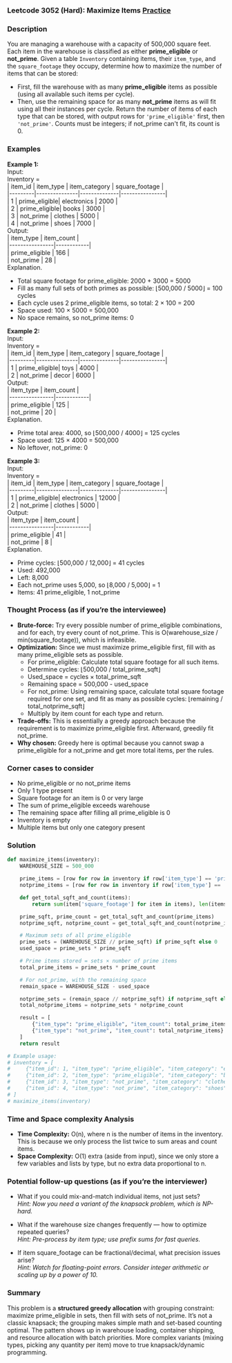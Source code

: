 ### Leetcode 3052 (Hard): Maximize Items [Practice](https://leetcode.com/problems/maximize-items)

### Description  
You are managing a warehouse with a capacity of 500,000 square feet. Each item in the warehouse is classified as either **prime_eligible** or **not_prime**. Given a table `Inventory` containing items, their `item_type`, and the `square_footage` they occupy, determine how to maximize the number of items that can be stored:
- First, fill the warehouse with as many **prime_eligible** items as possible (using all available such items per cycle).
- Then, use the remaining space for as many **not_prime** items as will fit using all their instances per cycle.
Return the number of items of each type that can be stored, with output rows for `'prime_eligible'` first, then `'not_prime'`. Counts must be integers; if not_prime can't fit, its count is 0.

### Examples  

**Example 1:**  
Input:  
Inventory =  
| item_id | item_type      | item_category | square_footage |  
|---------|---------------|--------------|----------------|  
|   1     | prime_eligible| electronics  |     2000       |  
|   2     | prime_eligible| books        |     3000       |  
|   3     | not_prime     | clothes      |     5000       |  
|   4     | not_prime     | shoes        |     7000       |  
Output:  
| item_type      | item_count |  
|----------------|------------|  
| prime_eligible |      166   |  
| not_prime      |       28   |  
Explanation.  
- Total square footage for prime_eligible: 2000 + 3000 = 5000  
- Fill as many full sets of both primes as possible: ⌊500,000 / 5000⌋ = 100 cycles  
- Each cycle uses 2 prime_eligible items, so total: 2 × 100 = 200  
- Space used: 100 × 5000 = 500,000  
- No space remains, so not_prime items: 0

**Example 2:**  
Input:  
Inventory =  
| item_id | item_type      | item_category | square_footage |  
|---------|---------------|--------------|----------------|  
|   1     | prime_eligible| toys         |     4000       |  
|   2     | not_prime     | decor        |     6000       |  
Output:  
| item_type      | item_count |  
|----------------|------------|  
| prime_eligible |     125    |  
| not_prime      |      20    |  
Explanation.  
- Prime total area: 4000, so ⌊500,000 / 4000⌋ = 125 cycles  
- Space used: 125 × 4000 = 500,000  
- No leftover, not_prime: 0

**Example 3:**  
Input:  
Inventory =  
| item_id | item_type      | item_category | square_footage |  
|---------|---------------|--------------|----------------|  
|   1     | prime_eligible| electronics  |     12000      |  
|   2     | not_prime     | clothes      |     5000       |  
Output:  
| item_type      | item_count |  
|----------------|------------|  
| prime_eligible |     41     |  
| not_prime      |     8      |  
Explanation.  
- Prime cycles: ⌊500,000 / 12,000⌋ = 41 cycles  
- Used: 492,000  
- Left: 8,000  
- Each not_prime uses 5,000, so ⌊8,000 / 5,000⌋ = 1  
- Items: 41 prime_eligible, 1 not_prime

### Thought Process (as if you’re the interviewee)  
- **Brute-force:** Try every possible number of prime_eligible combinations, and for each, try every count of not_prime. This is O(warehouse_size / min(square_footage)), which is infeasible.
- **Optimization:** Since we must maximize prime_eligible first, fill with as many prime_eligible sets as possible.  
  - For prime_eligible: Calculate total square footage for all such items.  
  - Determine cycles: ⌊500,000 / total_prime_sqft⌋  
  - Used_space = cycles × total_prime_sqft  
  - Remaining space = 500,000 - used_space  
  - For not_prime: Using remaining space, calculate total square footage required for one set, and fit as many as possible cycles: ⌊remaining / total_notprime_sqft⌋  
  - Multiply by item count for each type and return.
- **Trade-offs:** This is essentially a greedy approach because the requirement is to maximize prime_eligible first. Afterward, greedily fit not_prime.  
- **Why chosen:** Greedy here is optimal because you cannot swap a prime_eligible for a not_prime and get more total items, per the rules.

### Corner cases to consider  
- No prime_eligible or no not_prime items  
- Only 1 type present  
- Square footage for an item is 0 or very large  
- The sum of prime_eligible exceeds warehouse  
- The remaining space after filling all prime_eligible is 0  
- Inventory is empty  
- Multiple items but only one category present

### Solution

```python
def maximize_items(inventory):
    WAREHOUSE_SIZE = 500_000

    prime_items = [row for row in inventory if row['item_type'] == 'prime_eligible']
    notprime_items = [row for row in inventory if row['item_type'] == 'not_prime']

    def get_total_sqft_and_count(items):
        return sum(item['square_footage'] for item in items), len(items)

    prime_sqft, prime_count = get_total_sqft_and_count(prime_items)
    notprime_sqft, notprime_count = get_total_sqft_and_count(notprime_items)

    # Maximum sets of all prime_eligible
    prime_sets = (WAREHOUSE_SIZE // prime_sqft) if prime_sqft else 0
    used_space = prime_sets * prime_sqft

    # Prime items stored = sets × number of prime items
    total_prime_items = prime_sets * prime_count

    # For not_prime, with the remaining space
    remain_space = WAREHOUSE_SIZE - used_space

    notprime_sets = (remain_space // notprime_sqft) if notprime_sqft else 0
    total_notprime_items = notprime_sets * notprime_count

    result = [
        {"item_type": "prime_eligible", "item_count": total_prime_items},
        {"item_type": "not_prime", "item_count": total_notprime_items}
    ]
    return result

# Example usage:
# inventory = [
#     {"item_id": 1, "item_type": "prime_eligible", "item_category": "electronics", "square_footage": 2000},
#     {"item_id": 2, "item_type": "prime_eligible", "item_category": "books", "square_footage": 3000},
#     {"item_id": 3, "item_type": "not_prime", "item_category": "clothes", "square_footage": 5000},
#     {"item_id": 4, "item_type": "not_prime", "item_category": "shoes", "square_footage": 7000},
# ]
# maximize_items(inventory)
```

### Time and Space complexity Analysis  

- **Time Complexity:** O(n), where n is the number of items in the inventory. This is because we only process the list twice to sum areas and count items.
- **Space Complexity:** O(1) extra (aside from input), since we only store a few variables and lists by type, but no extra data proportional to n.

### Potential follow-up questions (as if you’re the interviewer)  

- What if you could mix-and-match individual items, not just sets?  
  *Hint: Now you need a variant of the knapsack problem, which is NP-hard.*

- What if the warehouse size changes frequently — how to optimize repeated queries?  
  *Hint: Pre-process by item type; use prefix sums for fast queries.*

- If item square_footage can be fractional/decimal, what precision issues arise?  
  *Hint: Watch for floating-point errors. Consider integer arithmetic or scaling up by a power of 10.*

### Summary
This problem is a **structured greedy allocation** with grouping constraint: maximize prime_eligible in sets, then fill with sets of not_prime. It’s not a classic knapsack; the grouping makes simple math and set-based counting optimal. The pattern shows up in warehouse loading, container shipping, and resource allocation with batch priorities. More complex variants (mixing types, picking any quantity per item) move to true knapsack/dynamic programming.